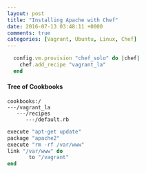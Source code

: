 ```yaml
---
layout: post
title: "Installing Apache with Chef"
date: 2016-07-13 03:48:11 +0000
comments: true
categories: [Vagrant, Ubuntu, Linux, Chef]
---
```


``` ruby Vagrantfile
  config.vm.provision "chef_solo" do |chef|
    chef.add_recipe "vagrant_la"
  end
```

#### Tree of Cookbooks

``` 
cookbooks:/
---/vagrant_la
   ---/recipes
      ---/default.rb
```

``` ruby default.rb
execute "apt-get update"
package "apache2"
execute "rm -rf /var/www"
link "/var/www" do
       to "/vagrant"
end
```